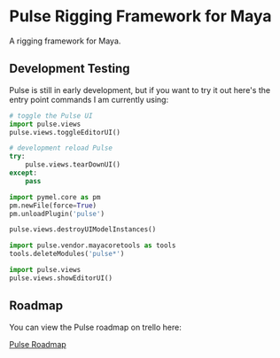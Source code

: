 # Pulse Rigging Framework for Maya

A rigging framework for Maya.


## Development Testing

Pulse is still in early development, but if you want to try it out here's the entry point commands I am currently using:

```python
# toggle the Pulse UI
import pulse.views
pulse.views.toggleEditorUI()
```

```python
# development reload Pulse
try:
    pulse.views.tearDownUI()
except:
    pass

import pymel.core as pm
pm.newFile(force=True)
pm.unloadPlugin('pulse')

pulse.views.destroyUIModelInstances()

import pulse.vendor.mayacoretools as tools
tools.deleteModules('pulse*')

import pulse.views
pulse.views.showEditorUI()
```

## Roadmap

You can view the Pulse roadmap on trello here:

[Pulse Roadmap](https://trello.com/b/x1EgkZA7)
